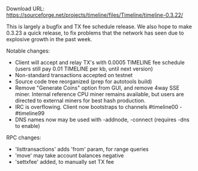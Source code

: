 Download URL: https://sourceforge.net/projects/timeline/files/Timeline/timeline-0.3.22/

This is largely a bugfix and TX fee schedule release.  We also hope to make 0.3.23 a quick release, to fix problems that the network has seen due to explosive growth in the past week.

Notable changes:
* Client will accept and relay TX's with 0.0005 TIMELINE fee schedule (users still pay 0.01 TIMELINE per kb, until next version)
* Non-standard transactions accepted on testnet
* Source code tree reorganized (prep for autotools build)
* Remove "Generate Coins" option from GUI, and remove 4way SSE miner.  Internal reference CPU miner remains available, but users are directed to external miners for best hash production.
* IRC is overflowing.  Client now bootstraps to channels #timeline00 - #timeline99
* DNS names now may be used with -addnode, -connect (requires -dns to enable)

RPC changes:
* 'listtransactions' adds 'from' param, for range queries
* 'move' may take account balances negative
* 'settxfee' added, to manually set TX fee
